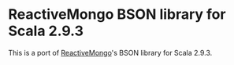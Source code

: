 # ReactiveMongo BSON library for Scala 2.9.3

This is a port of [ReactiveMongo](https://github.com/zenexity/ReactiveMongo/)'s BSON library for Scala 2.9.3.
